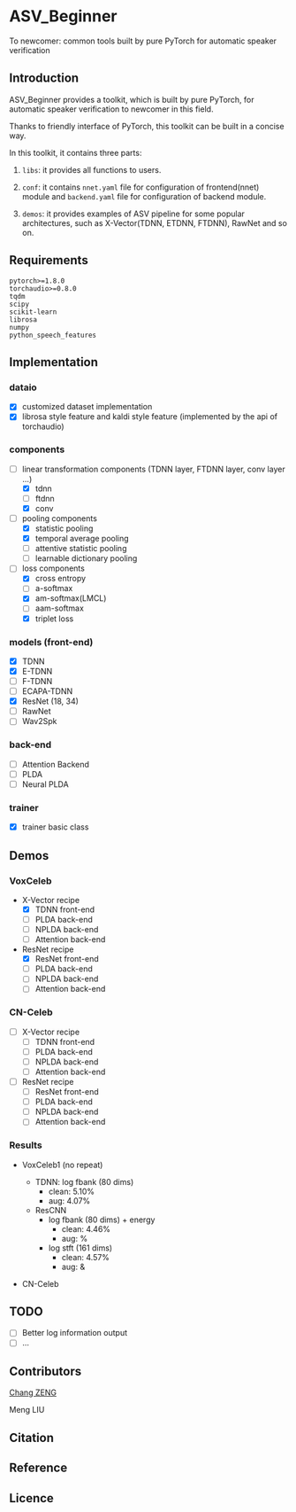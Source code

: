# ASV_Beginner

To newcomer: common tools built by pure PyTorch for automatic speaker verification

## Introduction

ASV_Beginner provides a toolkit, which is built by pure PyTorch, for automatic speaker verification to newcomer in this field.

Thanks to friendly interface of PyTorch, this toolkit can be built in a concise way.

In this toolkit, it contains three parts:

1. `libs`: it provides all functions to users.

2. `conf`: it contains `nnet.yaml` file for configuration of frontend(nnet) module and `backend.yaml` file for configuration of backend module.

3. `demos`: it provides examples of ASV pipeline for some popular architectures, such as X-Vector(TDNN, ETDNN, FTDNN), RawNet and so on.

## Requirements

```
pytorch>=1.8.0
torchaudio>=0.8.0
tqdm
scipy
scikit-learn
librosa
numpy
python_speech_features
```

## Implementation

### dataio

- [x] customized dataset implementation
- [x] librosa style feature and kaldi style feature (implemented by the api of torchaudio)

### components

- [ ] linear transformation components (TDNN layer, FTDNN layer, conv layer ...)
  - [x] tdnn
  - [ ] ftdnn
  - [x] conv
- [ ] pooling components
  - [x] statistic pooling
  - [x] temporal average pooling
  - [ ] attentive statistic pooling
  - [ ] learnable dictionary pooling
- [ ] loss components
  - [x] cross entropy
  - [ ] a-softmax
  - [x] am-softmax(LMCL)
  - [ ] aam-softmax
  - [x] triplet loss

### models (front-end)

- [x] TDNN
- [x] E-TDNN
- [ ] F-TDNN
- [ ] ECAPA-TDNN
- [x] ResNet (18, 34)
- [ ] RawNet
- [ ] Wav2Spk

### back-end

- [ ] Attention Backend
- [ ] PLDA
- [ ] Neural PLDA

### trainer

- [x] trainer basic class

## Demos

### VoxCeleb

- X-Vector recipe
  - [x] TDNN front-end
  - [ ] PLDA back-end
  - [ ] NPLDA back-end
  - [ ] Attention back-end
- ResNet recipe
  - [x] ResNet front-end
  - [ ] PLDA back-end
  - [ ] NPLDA back-end
  - [ ] Attention back-end

### CN-Celeb

- [ ] X-Vector recipe
  - [ ] TDNN front-end
  - [ ] PLDA back-end
  - [ ] NPLDA back-end
  - [ ] Attention back-end
- [ ] ResNet recipe
  - [ ] ResNet front-end
  - [ ] PLDA back-end
  - [ ] NPLDA back-end
  - [ ] Attention back-end

### Results

- VoxCeleb1 (no repeat)
    - TDNN: log fbank (80 dims)
        - clean: 5.10%
        - aug: 4.07%
    - ResCNN
        - log fbank (80 dims) + energy
            - clean: 4.46%
            - aug: %
        - log stft (161 dims)
            - clean: 4.57%
            - aug: &

- CN-Celeb

## TODO

- [ ] Better log information output
- [ ] ...

## Contributors

[Chang ZENG](https://nii-yamagishilab.github.io/)

Meng LIU

## Citation


## Reference


## Licence
